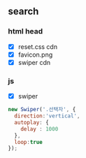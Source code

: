 ## search

### html head
- [X] reset.css cdn
- [X] favicon.png
- [X] swiper cdn

### js
- [X] swiper
```javascript
new Swiper('.선택자', { 
  direction:'vertical',
  autoplay: {
    delay : 1000
  },
  loop:true
});
```


